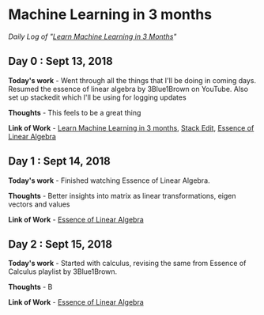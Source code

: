 # Machine Learning in 3 months

*Daily Log of "[Learn Machine Learning in 3 Months](https://www.youtube.com/watch?v=Cr6VqTRO1v0&feature=youtu.be)"*

## Day 0 : Sept 13, 2018
**Today's work** - Went through all the things that I'll be doing in coming days. Resumed the essence of linear algebra by 3Blue1Brown on YouTube.  Also set up stackedit which I'll be using for logging updates

**Thoughts** - This feels to be a great thing

**Link of Work** - [Learn Machine Learning in 3 months](https://www.youtube.com/watch?v=Cr6VqTRO1v0&feature=youtu.be), [Stack Edit](https://stackedit.io/), [Essence of Linear Algebra](https://www.youtube.com/watch?v=Ip3X9LOh2dk&list=PLZHQObOWTQDPD3MizzM2xVFitgF8hE_ab&index=6)

## Day 1 : Sept 14, 2018
**Today's work** - Finished watching Essence of Linear Algebra. 

**Thoughts** - Better insights into matrix as linear transformations, eigen vectors and values

**Link of Work** - [Essence of Linear Algebra](https://www.youtube.com/watch?v=TgKwz5Ikpc8&index=14&list=PLZHQObOWTQDPD3MizzM2xVFitgF8hE_ab)

## Day 2 : Sept 15, 2018
**Today's work** - Started with calculus, revising the same from Essence of Calculus playlist by 3Blue1Brown. 

**Thoughts** - B

**Link of Work** - [Essence of Linear Algebra](https://www.youtube.com/watch?v=TgKwz5Ikpc8&index=14&list=PLZHQObOWTQDPD3MizzM2xVFitgF8hE_ab)
<!--stackedit_data:
eyJoaXN0b3J5IjpbLTExMTU3NjgyMzYsOTM2ODgyNTk0LC05Nz
A4MTgyNzAsLTc2ODMwODIzOSw4Nzc3NTE1NTZdfQ==
-->